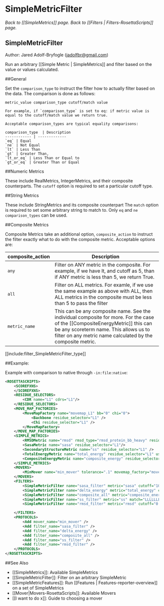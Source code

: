 # SimpleMetricFilter
*Back to [[SimpleMetrics]] page.*
*Back to [[Filters | Filters-RosettaScripts]] page.*
## SimpleMetricFilter

Author: Jared Adolf-Bryfogle (jadolfbr@gmail.com)

Run an arbitrary [[Simple Metric | SimpleMetrics]] and filter based on the value or values calculated. 

##General

Set the `comparison_type` to instruct the filter how to actually filter based on the data. The comparison is done as follows:
```
metric_value comparison_type cutoff/match value

For example, if `comparison_type` is set to eq: if metric value is equal to the cutoff/match value we return true.

Acceptable comparison_types are typical equality comparisons:

comparison_type  | Description 
------------ | ------------- 
`eq` | Equal
`ne` | Not Equal
`lt` | Less Than
`gt` | Greater Than,
`lt_or_eq` | Less Than or Equal to
`gt_or_eq` | Greater Than or Equal
```

##Numeric Metrics

These include RealMetrics, IntegerMetrics, and their composite counterparts. 
The `cutoff` option is required to set a particular cutoff type. 

##String Metrics

These include StringMetrics and its composite counterpart
The `match` option is required to set some arbitrary string to match to. 
Only `eq` and `ne` `comparison_types` can be used. 

##Composite Metrics

Composite Metrics take an additional option, `composite_action` to instruct the filter exactly what to do with the composite metric. 
Acceptable options are: 

composite_action  | Description 
------------ | ------------- 
`any` | Filter on ANY metric in the composite.  For example, if we have lt, and cutoff as 5, than if ANY metric is less than 5, we return True.
`all` | Filter on ALL metrics.  For examle, if we use the same example as above with ALL, then ALL metrics in the composite must be less than 5 to pass the filter
`metric_name` | This can be any composite name.  See the individual composite for more.  For the case of the [[CompositeEnergyMetric]] this can be any scoreterm name.  This allows us to filter on any metric name calculated by the composite metric. 


[[include:filter_SimpleMetricFilter_type]]

##Example: 

Example with comparison to native through `-in:file:native`:

```xml
<ROSETTASCRIPTS>
	<SCOREFXNS>
	</SCOREFXNS>
	<RESIDUE_SELECTORS>
		<CDR name="L1" cdrs="L1"/>
	</RESIDUE_SELECTORS>
	<MOVE_MAP_FACTORIES>
		<MoveMapFactory name="movemap_L1" bb="0" chi="0">
			<Backbone residue_selector="L1" />
			<Chi residue_selector="L1" />
		</MoveMapFactory>
	</MOVE_MAP_FACTORIES>
	<SIMPLE_METRICS>
		<RMSDMetric name="rmsd" rmsd_type="rmsd_protein_bb_heavy" residue_selector="L1" use_native="1"/>
		<SasaMetric name="sasa" residue_selector="L1"/>
		<SecondaryStructureMetric name="ss" residue_selector="L1" />
		<TotalEnergyMetric name="total_energy" residue_selector="L1" use_native="0"/>
		<CompositeEnergyMetric name="composite_energy" residue_selector="L1" use_native="0"/>
	</SIMPLE_METRICS>
	<MOVERS>
		<MinMover name="min_mover" tolerance=".1" movemap_factory="movemap_L1"/> 
	</MOVERS>
	<FILTERS>
		<SimpleMetricFilter name="sasa_filter" metric="sasa" cutoff="100" comparison_type="gt"/>
		<SimpleMetricFilter name="delta_energy" metric="total_energy" cutoff="5" comparison_type="lt"/>
		<SimpleMetricFilter name="composite_all" metric="composite_energy" cutoff="100" composite_action="all" comparison_type="lt"/>
		<SimpleMetricFilter name="ss_filter" metric="ss" match="LLLLLLLLLLL"  comparison_type="ne"/>
		<SimpleMetricFilter name="rmsd_filter" metric="rmsd" cutoff="0.5" comparison_type="lt" />

	</FILTERS>
	<PROTOCOLS>
		<Add mover_name="min_mover" />
		<Add filter_name="sasa_filter" />
		<Add filter_name="delta_energy" />
		<Add filter_name="composite_all" />
		<Add filter_name="ss_filter" />
		<Add filter_name="rmsd_filter" />
	</PROTOCOLS>
</ROSETTASCRIPTS>

```

##See Also

* [[SimpleMetrics]]: Available SimpleMetrics
* [[SimpleMetricFilter]]: Filter on an arbitrary SimpleMetric
* [[SimpleMetricFeatures]]: Run [[Features | Features-reporter-overview]] on a set of SimpleMetrics
* [[Mover|Movers-RosettaScripts]]: Available Movers
* [[I want to do x]]: Guide to choosing a mover